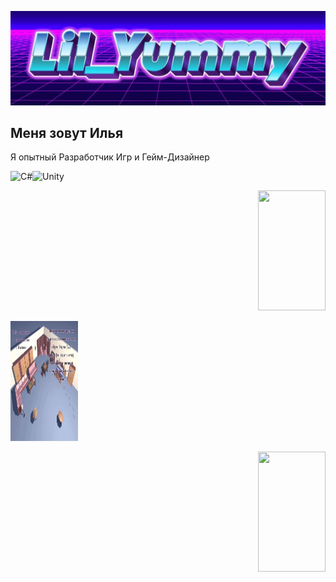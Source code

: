 ![Header](https://github.com/lilYummy228/lilYummy228/blob/main/Assets/Title.jpg)

## Меня зовут Илья
Я опытный Разработчик Игр и Гейм-Дизайнер

<img src="https://cdn.jsdelivr.net/gh/devicons/devicon/icons/csharp/csharp-original.svg" width="50" alt="C#"><img src="https://cdn.jsdelivr.net/gh/devicons/devicon/icons/unity/unity-original.svg" width="50" alt="Unity">
<p align="right">
  <img src="https://github.com/lilYummy228/lilYummy228/blob/main/Assets/ElementaryMagic.gif" width="108px" height="192px">
  </p>
  <p align="left">
  <img src="https://github.com/lilYummy228/lilYummy228/blob/main/Assets/Chronotrace.gif" width="108px" height="192px">
  </p>
  <p align="right">
  <img src="https://github.com/lilYummy228/lilYummy228/blob/main/Assets/TastyBattle.gif" width="108px" height="192px">
</p>
